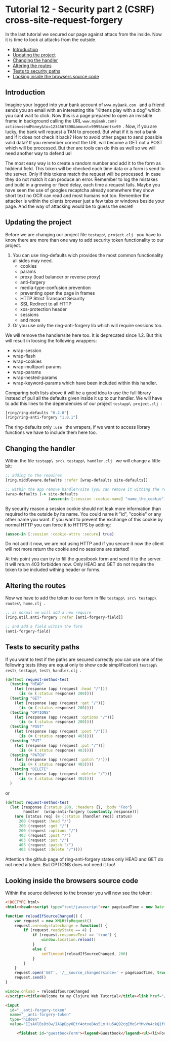 # Tutorial 12 - Security part 2 (CSRF) cross-site-request-forgery
In the last tutorial we secured our page against attacs from the inside. Now it is time to look at attacks from the outside.


- [Introduction](#introduction)
- [Updating the project](#updating-the-project)
- [Changing the handler](#changing-the-handler)
- [Altering the routes](#altering-the-routes)
- [Tests to security paths](#tests-to-security-paths)
- [Looking inside the browsers source code](#looking-inside-the-browsers-source-code)


## Introduction
Imagine your logged into your bank account of `www.myBank.com ` and a friend sends you an email with an interesting title "Kittens play with a dog" which you cant wait to click.
Now this is a page prepared to open an invisible frame in background calling the URL `www.myBank.com?action=sendMoney&to=1234567890&amount=9999&cents=99 `.
Now, if you are lucky, the bank will request a TAN to proceed. But what if it is not a bank and if it does not check it back? How to avoid other pages to send possible valid data?
If you remember correct the URL will become a GET not a POST which will be processed. But ther are tools can do this as well so we will need another way to defend us!

The most easy way is to create a random number and add it to the form as hiddend field. This token will be checked each time data or a form is send to the server.
Only if this tokens match the request will be processed.
In case they do not match it can produce an error.
Remember to log the mistakes and build in a growing or fixed delay, each time a request fails.
Maybe you have seen the use of googles recaptcha already somewhere they show short text no OCR can read and most humans not too.
Remember the attacker is within the clients browser just a few tabs or windows beside your page. And the way of attacking would be to guess the secret!

## Updating the project
Before we are changing our project file `testapp\ project.clj ` you have to know there are more than one way to add security token functionality to our project.
1. You can use ring-defaults wich provides the most common functionality all sides may need.
	- cookies
	- params
	- proxy (load balancer or reverse proxy)
	- anti-forgery
	- media-type-confusion prevention
	- preventing open the page in frames
	- HTTP Strict Transport Security
	- SSL Redirect to all HTTP
	- xxs-protection header
	- sessions
	- and more
2. Or you use only the ring-anti-forgery lib which will require sessions too.

We will remove the handler/site here too. It is deprecated since 1.2. But this will result in loosing the following wrappers:
  - wrap-session
  - wrap-flash
  - wrap-cookies
  - wrap-multipart-params
  - wrap-params
  - wrap-nested-params
  - wrap-keyword-params
which have been included within this handler.

Comparing both lists above it will be a good idea to use the full library instead of pull all the defaults given inside it up to our handler.
We will have to add this lines to the dependencies of our project `testapp\ project.clj `:

```clojure
[ring/ring-defaults "0.2.0"]
[ring/ring-anti-forgery "1.0.1"]

```

The ring-defaults only `:use ` the wrapers, if we want to access library functions we have to include them here too.

## Changing the handler
Within the file `testapp\ src\ testapp\ handler.clj ` we will change a little bit:

```clojure
;; adding to the requires
[ring.middleware.defaults :refer [wrap-defaults site-defaults]]

;; within the app remove handler/site (you can remove it withing the requires too) and add:
(wrap-defaults (-> site-defaults
                   (assoc-in [:session :cookie-name] "name_the_cookie")))

```

By security reason a session cookie should not leak more information than required to the outside by its name.
You could name it "id", "cookie" or any other name you want.
If you want to prevent the exchange of this cookie by normal HTTP you can force it to HTTPS by adding:

```clojure
(assoc-in [:session :cookie-attrs :secure] true)
```

Do not add it now, we are not using HTTP and if you secure it now the client will not more return the cookie and no sessions are started!

At this point you can try to fill the guestbook form and send it to the server. It will return 403 forbidden now.
Only HEAD and GET do not require the token to be included withing header or forms.

## Altering the routes
Now we have to add the token to our form in file `testapp\ src\ testapp\ routes\ home.clj `.

```clojure
;; as normal we will add a new require
[ring.util.anti-forgery :refer [anti-forgery-field]]

;; and add a field within the form
(anti-forgery-field)
```

## Tests to security paths
If you want to test if the paths are secured correctly you can use one of the following tests (they are equal only to show code simplification) `testapp\ rest\ testapp\ test\ handler.clj `.


```clojure
(deftest request-method-test
  (testing "HEAD"
    (let [response (app (request :head "/"))]
      (is (= (:status response) 200))))
  (testing "GET"
    (let [response (app (request :get "/"))]
      (is (= (:status response) 200))))
  (testing "OPTIONS"
    (let [response (app (request :options "/"))]
      (is (= (:status response) 200))))
  (testing "POST"
    (let [response (app (request :post "/"))]
      (is (= (:status response) 403))))
  (testing "PUT"
    (let [response (app (request :put "/"))]
      (is (= (:status response) 403))))
  (testing "PATCH"
    (let [response (app (request :patch "/"))]
      (is (= (:status response) 403))))
  (testing "DELETE"
    (let [response (app (request :delete "/"))]
      (is (= (:status response) 403))))
  )

```

or

```clojure
(deftest request-method-test
  (let [response {:status 200, :headers {}, :body "Foo"}
        handler  (wrap-anti-forgery (constantly response))]
    (are [status req] (= (:status (handler req)) status)
      200 (request :head "/")
      200 (request :get "/")
      200 (request :options "/")
      403 (request :post "/")
      403 (request :put "/")
      403 (request :patch "/")
      403 (request :delete "/"))))
```

Attention the github page of ring-anti-forgery states only HEAD and GET do not need a token. But OPTIONS does not need it too!

## Looking inside the browsers source code
Within the source delivered to the browser you will now see the token:

```HTML
<!DOCTYPE html>
<html><head><script type="text/javascript">var pageLoadTime = new Date().getTime()

function reloadIfSourceChanged() {
    var request = new XMLHttpRequest()
    request.onreadystatechange = function() {
        if (request.readyState == 4) {
            if (request.responseText == 'true') {
                window.location.reload()
            }
            else {
                setTimeout(reloadIfSourceChanged, 200)
            }
        }
    }
    request.open('GET', '/__source_changed?since=' + pageLoadTime, true)
    request.send()
}

window.onload = reloadIfSourceChanged
</script><title>Welcome to my Clojure Web Tutorial</title><link href="/css/screen.css" rel="stylesheet" type="text/css"></head><body><div id="viewport"><div id="main"><form action="/" method="POST">

<input
  id="__anti-forgery-token"
  name="__anti-forgery-token"
  type="hidden"
  value="IIsAXlBsBt8w/IAGpDpyOEtY4otxeBAs5Lm+Hu5AQ92cgEMoSrYMvVu4ckQ1fqrc8emvuY+Qdk6gcX3s" />

     <fieldset id="guestbookForm"><legend>Guestbook</legend><ul><li>Form fields marked with <em title="mandatory">*</em> are mandatory and must be completed.</li><li><label for="firstname" title="mandatory">First name</label><input aria-required="true" id="firstname" name="firstname" pattern="[a-zA-Z0-9]{3,10}" required type="text"><span class="form_hint">3 to 10 letters and/or numbers</span></li><li><label for="message" title="mandatory">Message</label><textarea aria-required="true" cols="40" id="message" name="message" placeholder="Remember, be friendly!" required rows="10"></textarea></li><li><input class="btnReset" type="reset" value="Reset"><input class="btnSubmit" type="submit" value="Submit"></li></ul></fieldset></form></div><div id="space"></div></div><div id="footer">...</div></body></html>
```
